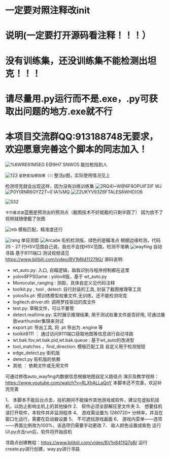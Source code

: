 # 一定要对照注释改init
# 说明(一定要打开源码看注释！！！）
# 没有训练集，还没训练集不能检测出坦克！！！
# 请尽量用.py运行而不是.exe，.py可获取出问题的地方.exe就不行
# 本项目交流群QQ:913188748无要求，欢迎愿意完善这个脚本的同志加入！
![%6WRE61M5EG E@9H7`SNWO5](https://user-images.githubusercontent.com/101955396/235575092-137cb391-bc70-4897-9cac-92996a9178ff.png)
能拉枪指到人

![123](https://user-images.githubusercontent.com/101955396/235646622-bdff5520-e61f-4691-92e6-28ce674a67df.png)
`星野爱指哪我哪（（（`                   整活p图，实际使用情况见上

检测坦克就会出现这样，因为没有训练训练集
![2RQ4)~W@6F8OPUIF3)F WJ](https://user-images.githubusercontent.com/101955396/235575351-2f84fc2f-37a6-4fcd-b1b0-43fb09fd540f.png)
![P0Y(RNR6GYZ2T$~$0`IA%MQ](https://user-images.githubusercontent.com/101955396/235575471-05ea3bd4-67bf-4828-9563-792ef1b67821.png)
![Z2UKYV93Z6FTALES6WHD)O6](https://user-images.githubusercontent.com/101955396/235575485-2aa5b5a7-eb90-4f8e-8207-a00f54b55cad.png)



![532](https://user-images.githubusercontent.com/101955396/235846080-859c8ea1-39fe-40a6-80bc-8caea10acad1.png)

`卡尔曼滤波`蓝圈是预测出的预测点（截图技术不好就截的只剩半圆了）           因为放不了视频就随便截了张图


![mb](https://github.com/GrayTempest-400/warthunder-cv2/assets/101955396/507fbd2c-7192-4661-b421-298ffd702249)
模板匹配，精准度还行
 
![rang](https://github.com/GrayTempest-400/warthunder-cv2/assets/101955396/c05d2352-e658-4227-b2dc-806f550b45d5)
单目测距
![Arcade](https://github.com/GrayTempest-400/warthunder-cv2/assets/101955396/dba91475-c91f-4c82-92ab-f1a76f2cbd72)
街机检测版，绿色的是瞄准点                   根据边缘检测，代码25 - 27 行HSV范围自己调，我也不会找HSV范围，检测不准确
![wayfing](https://github.com/GrayTempest-400/warthunder-cv2/assets/101955396/762235bb-c636-4a9d-955c-7a2a928c2f7d)
自动寻路 基于8111端口
测试视频请见
https://www.bilibili.com/video/BV1M841127RG/
源码说明:

- wt_auto.py: 入口, 自瞄逻辑，敌我识别与程序控制都在这里
- yolov8FPSGame : yolov8版，基于 wt_auto.py
- Monocular_ranging : 测距，具体自定义见代码注释
- toolkit.py , tool , detect: 自行封装的工具, 封装了截图推理等工具
- yolos5s.pt: 预训练模型权重文件,无训练，还不能检测坦克
- logitech.driver.dll: 调用罗技驱动的库文件
- test.py: 草稿文件，可以不要管
- detect.realtime.py: 实时展示推理结果, 用于测试权重文件是否好用, 可通过播放warthunder集锦来测试
- export.pt: 导出工具, 将 .pt 导出为 .engine 等
- toolkit8111 ： 通过访问8111端口获取地图等信息进行自动寻路
- wt.bak.fov,wt.bak.pid,wt.bak.queue : 基于wt_auto的改进型
- tool_matches ，find_direction: 模板匹配工具   自定义用于检测按钮
- edge_detect.py              街机版
- detect.py                   街机版的依赖
- 其他 ： 依赖文件或无用文件

可通过修改auto_wayfing内数据信息根据地图自定义路径点
演示及教学视频：https://www.youtube.com/watch?v=RLXhALLaQnY
本脚本还不完善，欢迎补充完善

1、  本脚本不能后台点击，挂机期间不能操作其他游戏或软件，建议在虚拟机挂机，以防止影响主机上的其他操作
2、  软件必须全部解压至文件夹
3、  想要挂机请打开软件，本软件并非监测程序
4、  游戏需设置为 *1280*720* 分辨率，并且在窗口化运行，需要在启动器设置
5、  不可遮挡游戏画面
6、  游戏内菜单——选项——界面比例改为100%，该选项仍需要手动更改
7、  敌人颜色设置成紫色
运行UI.py点击run后，软件将开始挂机


寻路点创建教程：https://www.bilibili.com/video/BV1n8411Q7gB/
运行create.py进行创建，way.py进行寻路

